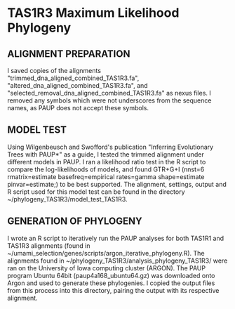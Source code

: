 # TAS1R3 Maximum Likelihood Phylogeny 

## ALIGNMENT PREPARATION
I saved copies of the alignments "trimmed_dna_aligned_combined_TAS1R3.fa", "altered_dna_aligned_combined_TAS1R3.fa", and "selected_removal_dna_aligned_combined_TAS1R3.fa" as nexus files. I removed any symbols which were not underscores from the sequence names, as PAUP does not accept these symbols. 

## MODEL TEST
Using Wilgenbeusch and Swofford's publication "Inferring Evolutionary Trees with PAUP*" as a guide, I tested the trimmed alignment under different models in PAUP. I ran a likelihood ratio test in the R script to compare the log-likelihoods of models, and found GTR+G+I (nnst=6 rmatrix=estimate basefreq=empirical rates=gamma shape=estimate pinvar=estimate;) to be best supported. The alignment, settings, output and R script used for this model test can be found in the directory ~/phylogeny_TAS1R3/model_test_TAS1R3. 

## GENERATION OF PHYLOGENY
I wrote an R script to iteratively run the PAUP analyses for both TAS1R1 and TAS1R3 alignments (found in ~/umami_selection/genes/scripts/argon_iterative_phylogeny.R). The alignments found in ~/phylogeny_TAS1R3/analysis_phylogeny_TAS1R3/ were ran on the University of Iowa computing cluster (ARGON). The PAUP program Ubuntu 64bit (paup4a168_ubuntu64.gz) was downloaded onto Argon and used to generate these phylogenies. I copied the output files from this process into this directory, pairing the output with its respective alignment. 
